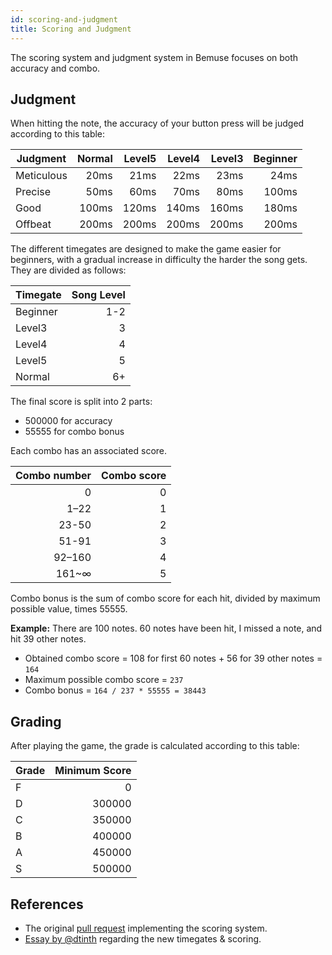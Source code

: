 ```yaml
---
id: scoring-and-judgment
title: Scoring and Judgment
---
```


The scoring system and judgment system in Bemuse focuses on both accuracy and combo.

## Judgment

When hitting the note, the accuracy of your button press will be judged according to this table:

| Judgment   | Normal | Level5 | Level4 | Level3 | Beginner |
| ---------- | -----: | -----: | -----: | -----: | -------: |
| Meticulous |   20ms |   21ms |   22ms |   23ms |     24ms |
| Precise    |   50ms |   60ms |   70ms |   80ms |    100ms |
| Good       |  100ms |  120ms |  140ms |  160ms |    180ms |
| Offbeat    |  200ms |  200ms |  200ms |  200ms |    200ms |

The different timegates are designed to make the game easier for beginners, with a gradual increase in difficulty the harder the song gets. They are divided as follows:

| Timegate | Song Level |
| -------- | ---------: |
| Beginner |        1-2 |
| Level3   |          3 |
| Level4   |          4 |
| Level5   |          5 |
| Normal   |         6+ |

The final score is split into 2 parts:

- 500000 for accuracy
- 55555 for combo bonus

Each combo has an associated score.

| Combo number | Combo score |
| -----------: | ----------: |
|            0 |           0 |
|         1–22 |           1 |
|        23-50 |           2 |
|        51-91 |           3 |
|       92–160 |           4 |
|        161~∞ |           5 |

Combo bonus is the sum of combo score for each hit, divided by maximum possible value, times 55555.

**Example:** There are 100 notes. 60 notes have been hit, I missed a note, and hit 39 other notes.

- Obtained combo score = 108 for first 60 notes + 56 for 39 other notes = `164`
- Maximum possible combo score = `237`
- Combo bonus = `164 / 237 * 55555 = 38443`

## Grading

After playing the game, the grade is calculated according to this table:

| Grade | Minimum Score |
| ----- | ------------: |
| F     |             0 |
| D     |        300000 |
| C     |        350000 |
| B     |        400000 |
| A     |        450000 |
| S     |        500000 |

## References

- The original [pull request](https://github.com/bemusic/bemuse/pull/446) implementing the scoring system.
- [Essay by @dtinth](https://qiita.com/dtinth/items/5b9f6b876a0a777eec50) regarding the new timegates & scoring.
